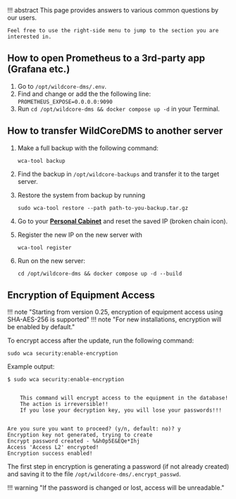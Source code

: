 !!! abstract
    This page provides answers to various common questions by our users.

    Feel free to use the right-side menu to jump to the section you are interested in.

## How to open Prometheus to a 3rd-party app (Grafana etc.)
1. Go to `/opt/wildcore-dms/.env`.
2. Find and change or add the the following line:
    `PROMETHEUS_EXPOSE=0.0.0.0:9090`
3. Run `cd /opt/wildcore-dms && docker compose up -d` in your Terminal.

## How to transfer WildCoreDMS to another server
1. Make a full backup with the following command:

    ```
    wca-tool backup
    ```

2. Find the backup in `/opt/wildcore-backups` and transfer it to the target server.
3. Restore the system from backup by running
    ```
    sudo wca-tool restore --path path-to-you-backup.tar.gz
    ```

4. Go to your [**Personal Cabinet**](https://cabinet.wildcore.tools/) and reset the saved IP (broken chain icon).
5. Register the new IP on the new server with
    ```
    wca-tool register
    ```

6. Run on the new server:
    ```
    cd /opt/wildcore-dms && docker compose up -d --build
    ```
   
## Encryption of Equipment Access

!!! note "Starting from version 0.25, encryption of equipment access using SHA-AES-256 is supported"
!!! note "For new installations, encryption will be enabled by default."

To encrypt access after the update, run the following command:
```shell
sudo wca security:enable-encryption
```

Example output:
```shell
$ sudo wca security:enable-encryption

                
    This command will encrypt access to the equipment in the database!
    The action is irreversible!!
    If you lose your decryption key, you will lose your passwords!!!

        
Are you sure you want to proceed? (y/n, default: no)? y
Encryption key not generated, trying to create
Encrypt password created - %&h0p5E&EQe*Ihj
Access 'Access L2' encrypted!
Encryption success enabled!
```

The first step in encryption is generating a password (if not already created) and saving it to the file `/opt/wildcore-dms/.encrypt_passwd`.

!!! warning "If the password is changed or lost, access will be unreadable."
